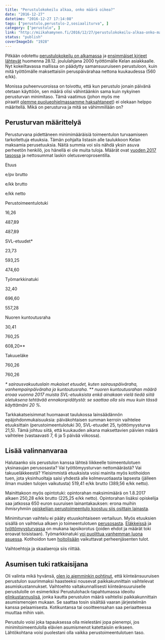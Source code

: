 ```yaml
---
title: "Perustulokokeilu alkaa, onko määrä oikea?"
date: "2016-12-27"
datetime: "2016-12-27 17:14:08"
tags: ["perustulo,perustulo-2,sosiaaliturva", ]
category: ["perustulo", ]
link: "http://miikahamynen.fi/2016/12/27/perustulokokeilu-alkaa-onko-maara-oikea/"
status: "publish"
coverImageId: "1928"
---
```


Pitkään odotettu [perustulokokeilu on alkamassa](http://www.kela.fi/perustulokokeilu-2017-2018) ja [ensimmäiset kirjeet lähtevät](http://www.aamulehti.fi/kotimaa/talla-viikolla-saat-tietaa-oletko-mukana-perustulokokeilussa-nain-se-toimii-24166555/) huomenna 28.12. joululahjana 2000 työttömälle Kelan asiakkaalle. Nyt kokeiltavassa mallissa on päädytty samansuuruiseen perustuloon, kuin mitä työttömälle maksettaisiin peruspäivärahaa nettona kuukaudessa (560 e/kk).

Monissa puheenvuoroissa on toivottu, että kun perustulo jonain päivänä otetaan käyttöön, sen määrä olisi vähintäänkin sama kuin nykyinen perusturvan minimitaso. Tämä vaatimus (johon myös me piraatit [olemme puolueohjelmassamme haksahtaneet](https://piraattipuolue.fi/politiikka/puolueohjelma/#perustulo)) ei olekaan helppo määritellä. Mikä on perusturva ja mitä se vähimmillään on?

## Perusturvan määrittelyä

Perusturvana pidettäneen minimimääräisiä toimeentulon turvaamiseen tarkoitettuja etuuksia. Tämän pohjalta listasin alle taulukkoon Kelan maksamia perusetuuksia. Näitä summia voi siis nähdä yksin asuva perheetön henkilö, jos hänellä ei ole muita tuloja. Määrät ovat [vuoden 2017 tasossa](http://www.kela.fi/documents/10180/2628102/Etuuksien+eurom%C3%A4%C3%A4ri%C3%A4+ja+tulorajoja+2017.pdf/a85cfc85-adfd-4656-a3b9-c8c82b188fc0) ja nettosummat laskin oletusveroprosentilla.

Etuus

e/pv brutto

e/kk brutto

e/kk netto

Perustoimeentulotuki

16,26

487,89

487,89

SVL-etuudet\*

23,73

593,25

474,60

Työmarkkinatuki

32,40

696,60

557,28

Nuoren kuntoutusraha

30,41

760,25

608,20\*\*

Takuueläke

760,26

760,26

_\* sairausvakuutuslain mukaiset etuudet, kuten sairauspäiväraha, vanhempainpäiväraha ja kuntoutusraha. \*\* nuoren kuntoutusrahan määrä eroaa vuonna 2017 muista SVL-etuuksista enkä ainakaan vielä tiedä siitä oletuksena tehtävää ennakonpidätystä: se saattaa olla siis muu kuin tässä käyttämäni 20 %._

Tarkkakatseisimmat huomaavat taulukossa lainsäädännön epäjohdonmukaisuuksia: päiväkohtaisen summan kerroin vaihtelee etuuksittain (perustoimeentulotuki 30, SVL-etuudet 25, työttömyysturva 21,5). Tämä johtuu siitä, että kuukauden aikana maksettavien päivien määrä vaihtelee (vastaavasti 7, 6 ja 5 päivää viikossa).

## Lisää valinnanvaraa

Halutaanko siis perustulon kanssa lähteä liikkeelle toimeentulotuen yksinasujan perusosasta? Vai työttömyysturvan nettomäärästä? Vai takuueläkkeestä? Yleisimmistä etuuksista voisi mainita myös kotihoidon tuen, jota yksinhuoltaja saisi yhdestä alle kolmevuotiaasta lapsesta (jälleen ilman muiden tulojen vaikutusta) 519,41 e/kk brutto (389,56 e/kk netto).

Mainittakoon myös opintotuki: opintorahan maksimimäärä on 1.8.2017 alkaen 250,28 e/kk brutto (225,25 e/kk netto). Opintorahan lisäksi opiskelija saa jatkossa 650 euron suuruisen lainantakauksen: erona muihin ihmisryhmiin [opiskelijan perustoimeentulo koostuu siis osittain lainasta](http://miikahamynen.fi/2016/03/17/opintotuki-sosiaalietuus-vai-investointi/).

Minimiturvan vaihtelu ei pääty etuuskohtaiseen vertailuun. Myös etuuksien sisällä on vaihtelua alkaen jo toimeentulotuen [perusosasta](http://www.kela.fi/toimeentulotuki-perusosan-maara). [Eläkkeissä](http://www.kela.fi/lapsikorotus) ja [työttömyysturvassa](http://www.kela.fi/tyomarkkinatuki_maara) on mukana lapsikorotus (joiden ehdot ja määrät toki eroavat toisistaan). Työmarkkinatuki [voi puolittua vanhemman luona asuessa](http://www.kela.fi/maara_vanhempien-tulot-vaikuttavat). Kotihoidon tuen [hoitolisään](http://www.kela.fi/kotihoidontuki-maara-ja-maksaminen) vaikuttavat perheenjäsenten tulot.

Vaihtoehtoja ja skaalaeroja siis riittää.

## Asumisen tuki ratkaisijana

Oli valinta mikä hyvänsä, [olen jo aiemminkin pohtinut](http://miikahamynen.fi/2016/08/26/telttakeskusteluja-osa-2-mika-on-piraattien-perustulomalli/), että kiinteänsuuruisen perustulon suurimmaksi haasteeksi nousevat paikkakunnittain vaihtelevat asumiskustannukset. Vaihtoehto valtakunnallisesti kiinteänsuuruiselle perustulolle on esimerkiksi Perustulohack-tapahtumassa ideoitu [elinkustannuslisä](http://perustulohack.fi/elinkustannuslisa/), jonka kautta perustulon määrä vaihtelisi paikkakunnittain asumismenojen mukaan. Se saattaa tosin sisältää vaaran järjestelmän kanssa pelaamisesta. Kotikuntansa tai osoitteensahan saa periaatteessa muuttaa mihin vain.

Perustulo voisi joka tapauksessa olla mielestäni jopa pienempi, jos minimitoimeentulolla elävien asumismenot katettaisiin erikseen. Lähtökohtana voisi puolestani olla vaikka perustoimeentulotuen taso.
